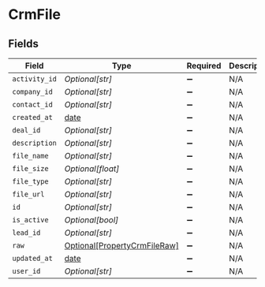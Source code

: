 # CrmFile


## Fields

| Field                                                                     | Type                                                                      | Required                                                                  | Description                                                               |
| ------------------------------------------------------------------------- | ------------------------------------------------------------------------- | ------------------------------------------------------------------------- | ------------------------------------------------------------------------- |
| `activity_id`                                                             | *Optional[str]*                                                           | :heavy_minus_sign:                                                        | N/A                                                                       |
| `company_id`                                                              | *Optional[str]*                                                           | :heavy_minus_sign:                                                        | N/A                                                                       |
| `contact_id`                                                              | *Optional[str]*                                                           | :heavy_minus_sign:                                                        | N/A                                                                       |
| `created_at`                                                              | [date](https://docs.python.org/3/library/datetime.html#date-objects)      | :heavy_minus_sign:                                                        | N/A                                                                       |
| `deal_id`                                                                 | *Optional[str]*                                                           | :heavy_minus_sign:                                                        | N/A                                                                       |
| `description`                                                             | *Optional[str]*                                                           | :heavy_minus_sign:                                                        | N/A                                                                       |
| `file_name`                                                               | *Optional[str]*                                                           | :heavy_minus_sign:                                                        | N/A                                                                       |
| `file_size`                                                               | *Optional[float]*                                                         | :heavy_minus_sign:                                                        | N/A                                                                       |
| `file_type`                                                               | *Optional[str]*                                                           | :heavy_minus_sign:                                                        | N/A                                                                       |
| `file_url`                                                                | *Optional[str]*                                                           | :heavy_minus_sign:                                                        | N/A                                                                       |
| `id`                                                                      | *Optional[str]*                                                           | :heavy_minus_sign:                                                        | N/A                                                                       |
| `is_active`                                                               | *Optional[bool]*                                                          | :heavy_minus_sign:                                                        | N/A                                                                       |
| `lead_id`                                                                 | *Optional[str]*                                                           | :heavy_minus_sign:                                                        | N/A                                                                       |
| `raw`                                                                     | [Optional[PropertyCrmFileRaw]](../../models/shared/propertycrmfileraw.md) | :heavy_minus_sign:                                                        | N/A                                                                       |
| `updated_at`                                                              | [date](https://docs.python.org/3/library/datetime.html#date-objects)      | :heavy_minus_sign:                                                        | N/A                                                                       |
| `user_id`                                                                 | *Optional[str]*                                                           | :heavy_minus_sign:                                                        | N/A                                                                       |